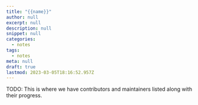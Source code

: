 ```yaml
---
title: "{{name}}"
author: null
excerpt: null
description: null
snippet: null
categories:
  - notes
tags:
  - notes
meta: null
draft: true
lastmod: 2023-03-05T18:16:52.957Z
---
```


TODO: This is where we have contributors and maintainers listed along with their progress.

